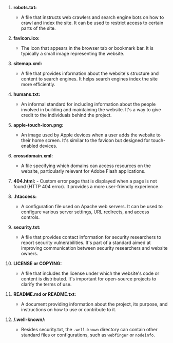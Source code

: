 1. **robots.txt:**
    - A file that instructs web crawlers and search engine bots on how to crawl and index the site. It can be used to restrict access to certain parts of the site.
      
2. **favicon.ico:** 
    - The icon that appears in the browser tab or bookmark bar. It is typically a small image representing the website.
      
3. **sitemap.xml:**
    - A file that provides information about the website's structure and content to search engines. It helps search engines index the site more efficiently.
      
4. **humans.txt:**
    - An informal standard for including information about the people involved in building and maintaining the website. It's a way to give credit to the individuals behind the project.
      
5. **apple-touch-icon.png:**
    - An image used by Apple devices when a user adds the website to their home screen. It's similar to the favicon but designed for touch-enabled devices.
      
6. **crossdomain.xml:**
    - A file specifying which domains can access resources on the website, particularly relevant for Adobe Flash applications.
      
7. **404.html:**
	    - Custom error page that is displayed when a page is not found (HTTP 404 error). It provides a more user-friendly experience.
      
8. **.htaccess:**
    - A configuration file used on Apache web servers. It can be used to configure various server settings, URL redirects, and access controls.
      
9. **security.txt:**
    - A file that provides contact information for security researchers to report security vulnerabilities. It's part of a standard aimed at improving communication between security researchers and website owners.
      
10. **LICENSE or COPYING:**
    - A file that includes the license under which the website's code or content is distributed. It's important for open-source projects to clarify the terms of use.
      
11. **README.md or README.txt:**
    - A document providing information about the project, its purpose, and instructions on how to use or contribute to it.
      
12. **/.well-known/:**
    - Besides security.txt, the `.well-known` directory can contain other standard files or configurations, such as `webfinger` or `nodeinfo`.